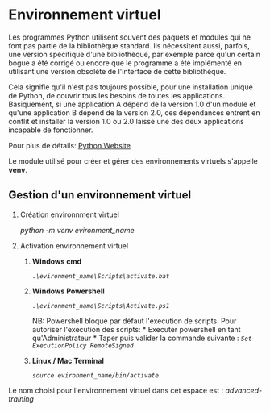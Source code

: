 # Environnement virtuel

Les programmes Python utilisent souvent des paquets et modules qui ne font pas partie de la bibliothèque standard. Ils nécessitent aussi, parfois, une version spécifique d'une bibliothèque, par exemple parce qu'un certain bogue a été corrigé ou encore que le programme a été implémenté en utilisant une version obsolète de l'interface de cette bibliothèque.

Cela signifie qu'il n'est pas toujours possible, pour une installation unique de Python, de couvrir tous les besoins de toutes les applications. Basiquement, si une application A dépend de la version 1.0 d'un module et qu'une application B dépend de la version 2.0, ces dépendances entrent en conflit et installer la version 1.0 ou 2.0 laisse une des deux applications incapable de fonctionner.

Pour plus de détails: [Python Website](https://docs.python.org/fr/3/tutorial/venv.html)

Le module utilisé pour créer et gérer des environnements virtuels s'appelle **venv**.

## Gestion d'un environnement virtuel

1. Création environnment virtuel

    *python -m venv evironment_name*

2. Activation environnement virtuel

    1. **Windows cmd**

        *`.\evironment_name\Scripts\activate.bat`*

    2. **Windows Powershell**

        *`.\evironment_name\Scripts\Activate.ps1`*

        NB: Powershell bloque par défaut l'execution de scripts. Pour autoriser l'execution des scripts:
            * Executer powershell en tant qu'Administrateur 
            * Taper puis valider la commande suivante : *`Set-ExecutionPolicy RemoteSigned`*

    3. **Linux / Mac Terminal**

        *`source evironment_name/bin/activate`*

Le nom choisi pour l'environnement virtuel dans cet espace est : *advanced-training*
